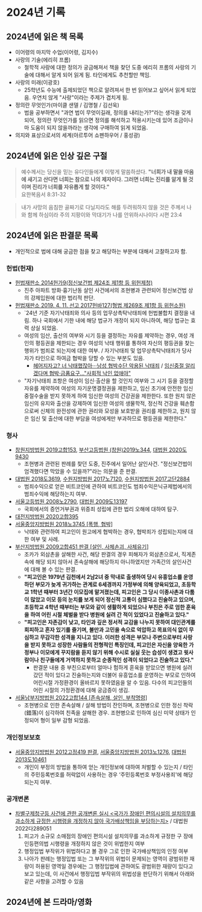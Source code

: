 # 2024년 기록

## 2024년에 읽은 책 목록
- 이어령의 마지막 수업(이어령, 김지수)
- 사랑의 기술(에리히 프롬)
    - 철학적 사랑에 대한 정의가 궁금해져서 책을 찾던 도중 에리히 프롬의 사랑의 기술에 대해서 알게 되어 읽게 됨. 타인에게도 추천할만 책임.
- 사랑의 미래(이광호)
    - 25학년도 수능에 출제되었던 책으로 알려져서 한 번 읽어보고 싶어서 읽게 되었음. 우연치 않게 "사랑"이라는 주제가 겹치게 됨.
- 정의란 무엇인가(마이클 샌델 / 김명철 / 김선욱)
    - 법을 공부하면서 "과연 법이 무엇이길래, 정의를 내리는가?"라는 생각을 갖게 되어, 정의란 무엇인가를 읽으면 정의를 해석하고 적용시키는데 있어 조금이나마 도움이 되지 않을까라는 생각에 구매하여 읽게 되었음.
- 의지와 표상으로서의 세계(아르투어 쇼펜하우어 / 홍성광)

## 2024년에 읽은 인상 깊은 구절

> 예수께서는 당신을 믿는 유다인들에게 이렇게 말씀하셨다. **"너희가 내 말을 마음에 새기고 산다면 너희는 참으로 나의 제자이다. 그러면 너희는 진리를 알게 될 것이며 진리가 너희를 자유롭게 할 것이다."**  
> 요한복음서 8:31-32

> 내가 사망의 음침한 골짜기로 다닐지라도 해를 두려워하지 않을 것은 주께서 나와 함께 하심이라 주의 지팡이와 막대기가 나를 안위하시나이다
> 시편 23:4

## 2024년에 읽은 판결문 목록
- 개인적으로 법에 대해 궁금한 점을 찾고 해당하는 부분에 대해서 고찰하고자 함.

### 헌법(헌재)
- [헌법재판소 2014헌가9(정신보건법 제24조 제1항 등 위헌제청)](https://law.go.kr/LSW/detcInfoP.do?mode=0&detcSeq=52333)
    - 진주 아파트 방화·흉기난동 살인 사건에서의 조현병과 관련되어 정신보건법 상의 강제입원에 대한 법리적 판단.
- [헌법재판소 2019. 4. 11. 선고 2017헌바127(형법 제269조 제1항 등 위헌소원)](https://casenote.kr/%ED%97%8C%EB%B2%95%EC%9E%AC%ED%8C%90%EC%86%8C/2017%ED%97%8C%EB%B0%94127)
    - `24년 기준 자기낙태죄와 의사 등의 업무상촉탁낙태죄에 헌법불합치 결정을 내림. 하나 국회에서 기한 내에 해당 법규가 개정이 되지 아니하여, 해당 법규는 효력 상실 되었음.
    - 여성의 임산, 출산의 여부와 시기 등을 결정하는 자유를 제약하는 경우, 여성 개인의 평등권을 제한되는 경우 여성의 낙태 행위를 통하여 자신의 평등권을 찾는 행위가 범죄로 되는지에 대한 여부. / 자기낙태죄 및 업무상촉탁낙태죄가 당사자가 타인으로 하여금 협박을 당할 수 있는 부분도 있음.
        - [헤어지자고? 너 낙태했잖아···남성 협박수단 악용된 낙태죄](https://www.joongang.co.kr/article/23896393) / [임신중절 알리겠다며 협박·금품요구…"사회적 낙인 없애야"](https://www.yna.co.kr/view/AKR20220628158900004)
    - "자기낙태죄 조항은 여성이 임신·출산을 할 것인지 여부와 그 시기 등을 결정할 자유를 제약하여 여성의 자기운명결정권을 제한하고, 임신 초기에 안전한 임신중절수술을 받지 못하게 하여 임신한 여성의 건강권을 제한한다. 또한 원치 않은 임신의 유지와 출산을 강제하여 임신한 여성의 생물학적, 정신적 건강을 훼손함으로써 신체의 완전성에 관한 권리와 모성을 보호받을 권리를 제한하고, 원치 않은 임신 및 출산에 대한 부담을 여성에게만 부과하므로 평등권을 제한한다."

### 형사
- [창원지방법원 2019고합153](https://casenote.kr/%EC%B0%BD%EC%9B%90%EC%A7%80%EB%B0%A9%EB%B2%95%EC%9B%90/2019%EA%B3%A0%ED%95%A9153), [부산고등법원 (창원)2019노344](https://casenote.kr/%EB%B6%80%EC%82%B0%EA%B3%A0%EB%93%B1%EB%B2%95%EC%9B%90/(%EC%B0%BD%EC%9B%90)2019%EB%85%B8344), [대법원 2020도9430](https://casenote.kr/%EB%8C%80%EB%B2%95%EC%9B%90/2020%EB%8F%849430)
    - 조현병과 관련된 판례를 찾던 도중, 진주에서 일어난 살인사건. "정신보건법이 엄격했다면 막았을 수 있을까?"라는 의문을 준 판결.
- [대법원 2018도3619](https://casenote.kr/%EB%8C%80%EB%B2%95%EC%9B%90/2018%EB%8F%843619), [수원지방법원 2017노7120](https://casenote.kr/%EC%88%98%EC%9B%90%EC%A7%80%EB%B0%A9%EB%B2%95%EC%9B%90/2017%EB%85%B87120), [수원지방법원 2017고단2884](https://casenote.kr/%EC%88%98%EC%9B%90%EC%A7%80%EB%B0%A9%EB%B2%95%EC%9B%90/2017%EA%B3%A0%EB%8B%A82884)
    - 범죄수익으로 얻은 비트코인에 관하여 비트코인도 범죄수익은닉규제법에서의 범죄수익에 해당하는지 여부.
- [서울고등법원 2008노2790](https://casenote.kr/%EC%84%9C%EC%9A%B8%EA%B3%A0%EB%93%B1%EB%B2%95%EC%9B%90/2008%EB%85%B82790), [대법원 2009도13197](https://casenote.kr/%EB%8C%80%EB%B2%95%EC%9B%90/2009%EB%8F%8413197)
    - 국회에서의 증언거부권과 위증죄 성립에 관한 법리 오해에 대하여 탐구.
- [대전지방법원 2020고합395](https://casenote.kr/%EB%8C%80%EC%A0%84%EC%A7%80%EB%B0%A9%EB%B2%95%EC%9B%90/2020%EA%B3%A0%ED%95%A9395)
- [서울중앙지방법원 2018노3745 [폭행, 협박]](https://casenote.kr/%EC%84%9C%EC%9A%B8%EC%A4%91%EC%95%99%EC%A7%80%EB%B0%A9%EB%B2%95%EC%9B%90/2018%EB%85%B83745)
    - 낙태와 관련하여 피고인이 원고에게 협박하는 경우, 협박죄가 성립되는지에 대한 여부 및 사례.
- [부산지방법원 2009고합451 판결 [살인, 사체손괴, 사체유기]](https://casenote.kr/%EB%B6%80%EC%82%B0%EC%A7%80%EB%B0%A9%EB%B2%95%EC%9B%90/2009%EA%B3%A0%ED%95%A9451)
    - 조카가 외삼촌을 살해한 사건, 해당 판결의 경우 피해자가 외삼촌으로서, 직게존속에 해당 되지 않아서 존속살해에 해당하지 아니하였지만 가족간의 살인사건에 대해 볼 수 있는 판결.
    - **"피고인은 1979년 김천에서 2남2녀 중 막내로 출생하여 당시 유흥업소를 운영하던 부모가 늦게 귀가하는 관계로 6세경까지 가정부에 의해 양육되었고, 초등학교 1학년 때부터 3년간 이모집에 맡겨졌는데, 피고인은 그 당시 이종사촌과 다툼이 많았고 이모 등의 눈치를 보게 되어 정신적 고통이 심했다고 진술하고 있으며, 초등학교 4학년 때부터는 부모와 같이 생활하게 되었으나 부친은 주로 엄한 훈육을 하여 어린 시절 체벌을 받다 병원에 실려 간 적이 있었다고 진술하고 있다."**
    - **"피고인은 자존감이 낮고, 타인과 깊은 정서적 교감을 나누지 못하여 대인관계를 회피하고 혼자 있기를 즐기며, 불만과 고민을 속으로 억압하고 목표의식 없이 무심하고 무감각한 성격을 지니고 있다. 이러한 성격은 부모나 주변으로부터 사랑을 받지 못하고 성장한 사람들의 전형적인 특징인데, 피고인은 자신을 양육한 가정부나 이모에게 꾸지람을 듣지 않기 위해 수시로 실실 웃는 습성이 생겼고 윗사람이나 친구들에게 거역하지 못하고 순종적인 성격이 되었다고 진술하고 있다."**
        - 판결문 내용 중 부친으로부터 얼마나 험하게 훈육을 받았으면 병원에 실려갔던 적이 있다고 진술하는지와 더불어 유흥업소를 운영하는 부모로 인하여 어린시절 가정환경이 올바르지 못하였음을 알 수 있음. 다수의 피고인들의 어린 시절의 가정환경에 대해 궁금증이 생김.
- [서울남부지방법원 2022고합144 [존속살해, 살인, 부착명령]](https://casenote.kr/%EC%84%9C%EC%9A%B8%EB%82%A8%EB%B6%80%EC%A7%80%EB%B0%A9%EB%B2%95%EC%9B%90/2022%EA%B3%A0%ED%95%A9144)
    - 조현병으로 인한 존속살해 / 살해 방법이 잔인하며, 조현병으로 인한 정신 착락(錯落)이 심각하여 친족을 살해한 경우. 조현병으로 인하여 심신 미약 상태가 인정되어 형이 일부 감형 되었음.


### 개인정보보호
- [서울중앙지방법원 2012고정419 판결](https://casenote.kr/%EC%84%9C%EC%9A%B8%EC%A4%91%EC%95%99%EC%A7%80%EB%B0%A9%EB%B2%95%EC%9B%90/2012%EA%B3%A0%EC%A0%95419), [서울중앙지방법원 2013노1276](https://casenote.kr/%EC%84%9C%EC%9A%B8%EC%A4%91%EC%95%99%EC%A7%80%EB%B0%A9%EB%B2%95%EC%9B%90/2013%EB%85%B81276), [대법원 2013도10461](https://casenote.kr/%EB%8C%80%EB%B2%95%EC%9B%90/2013%EB%8F%8410461)
    - 개인이 부정의 방법을 통하여 얻는 개인정보에 대하여 처벌할 수 있는지 / 타인의 주민등록번호를 허락없이 사용하는 경우 ‘주민등록번호 부정사용죄'에 해당되는지 여부.

### 공개변론
- [차별구제청구등 사건에 관한 공개변론 실시 <국가가 장애인 편의시설의 설치의무를 과소하게 규정한 시행령을 개정하지 않아 국가배상책임을 부담하는지>](https://www.scourt.go.kr/supreme/news/NewsViewAction2.work?seqnum=1583&gubun=702&searchOption=&searchWord=) / 대법원 2022다289051
    1. 피고가 소규모 소매점의 장애인 편의시설 설치의무를 과소하게 규정한 구 장애인등편의법 시행령을 개정하지 않은 것이 위법한지 여부
    2. 행정입법 부작위가 위법하다고 볼 경우 그로 인한 국가배상책임의 인정 여부
    3. 나아가 판례는 행정입법 또는 그 부작위의 위법이 문제되는 영역이 광범위한 재량이 허용된 영역일 경우에는 그 행정입법에 관하여도 광범위한 재량이 있다고 보고 있는데, 이 사건에서 행정입법 부작위의 위법성을 판단하기 위해서 아래와 같은 사항을 고려할 수 있음

## 2024년에 본 드라마/영화
